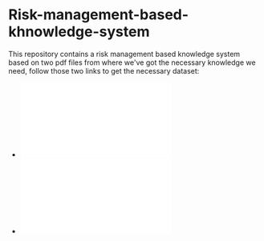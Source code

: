 # Risk-management-based-khnowledge-system
This repository contains a risk management based knowledge system based on two pdf files from where we've got the necessary knowledge we need, follow those two links to get the necessary dataset:<br/>
* ![PMBOK-5th_Risk](file:///C:/Users/meddhafer/OneDrive/Bureau/Risk%20management%20recommendation/PMBOK-5th_Risk%20(3).pdf) 
* ![PMIPracticeStandardforProjectRiskManagement](file:///C:/Users/meddhafer/OneDrive/Bureau/Risk%20management%20recommendation/PMIPracticeStandardforProjectRiskManagement.pdf) 

